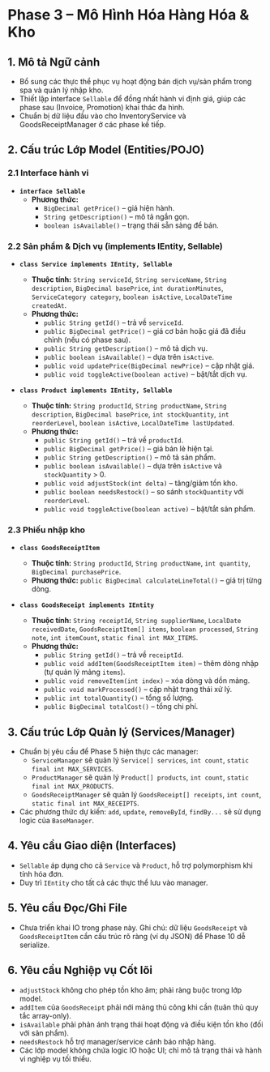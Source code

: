 # Phase 3 – Mô Hình Hóa Hàng Hóa & Kho

## 1. Mô tả Ngữ cảnh
- Bổ sung các thực thể phục vụ hoạt động bán dịch vụ/sản phẩm trong spa và quản lý nhập kho.
- Thiết lập interface `Sellable` để đồng nhất hành vi định giá, giúp các phase sau (Invoice, Promotion) khai thác đa hình.
- Chuẩn bị dữ liệu đầu vào cho InventoryService và GoodsReceiptManager ở các phase kế tiếp.

## 2. Cấu trúc Lớp Model (Entities/POJO)
### 2.1 Interface hành vi
- **`interface Sellable`**
  - **Phương thức:**
    - `BigDecimal getPrice()` – giá hiện hành.
    - `String getDescription()` – mô tả ngắn gọn.
    - `boolean isAvailable()` – trạng thái sẵn sàng để bán.

### 2.2 Sản phẩm & Dịch vụ (implements IEntity, Sellable)
- **`class Service implements IEntity, Sellable`**
  - **Thuộc tính:** `String serviceId`, `String serviceName`, `String description`, `BigDecimal basePrice`, `int durationMinutes`, `ServiceCategory category`, `boolean isActive`, `LocalDateTime createdAt`.
  - **Phương thức:**
    - `public String getId()` – trả về `serviceId`.
    - `public BigDecimal getPrice()` – giá cơ bản hoặc giá đã điều chỉnh (nếu có phase sau).
    - `public String getDescription()` – mô tả dịch vụ.
    - `public boolean isAvailable()` – dựa trên `isActive`.
    - `public void updatePrice(BigDecimal newPrice)` – cập nhật giá.
    - `public void toggleActive(boolean active)` – bật/tắt dịch vụ.

- **`class Product implements IEntity, Sellable`**
  - **Thuộc tính:** `String productId`, `String productName`, `String description`, `BigDecimal basePrice`, `int stockQuantity`, `int reorderLevel`, `boolean isActive`, `LocalDateTime lastUpdated`.
  - **Phương thức:**
    - `public String getId()` – trả về `productId`.
    - `public BigDecimal getPrice()` – giá bán lẻ hiện tại.
    - `public String getDescription()` – mô tả sản phẩm.
    - `public boolean isAvailable()` – dựa trên `isActive` và `stockQuantity` > 0.
    - `public void adjustStock(int delta)` – tăng/giảm tồn kho.
    - `public boolean needsRestock()` – so sánh `stockQuantity` với `reorderLevel`.
    - `public void toggleActive(boolean active)` – bật/tắt sản phẩm.

### 2.3 Phiếu nhập kho
- **`class GoodsReceiptItem`**
  - **Thuộc tính:** `String productId`, `String productName`, `int quantity`, `BigDecimal purchasePrice`.
  - **Phương thức:** `public BigDecimal calculateLineTotal()` – giá trị từng dòng.

- **`class GoodsReceipt implements IEntity`**
  - **Thuộc tính:** `String receiptId`, `String supplierName`, `LocalDate receivedDate`, `GoodsReceiptItem[] items`, `boolean processed`, `String note`, `int itemCount`, `static final int MAX_ITEMS`.
  - **Phương thức:**
    - `public String getId()` – trả về `receiptId`.
    - `public void addItem(GoodsReceiptItem item)` – thêm dòng nhập (tự quản lý mảng `items`).
    - `public void removeItem(int index)` – xóa dòng và dồn mảng.
    - `public void markProcessed()` – cập nhật trạng thái xử lý.
    - `public int totalQuantity()` – tổng số lượng.
    - `public BigDecimal totalCost()` – tổng chi phí.

## 3. Cấu trúc Lớp Quản lý (Services/Manager)
- Chuẩn bị yêu cầu để Phase 5 hiện thực các manager:
  - `ServiceManager` sẽ quản lý `Service[] services`, `int count`, `static final int MAX_SERVICES`.
  - `ProductManager` sẽ quản lý `Product[] products`, `int count`, `static final int MAX_PRODUCTS`.
  - `GoodsReceiptManager` sẽ quản lý `GoodsReceipt[] receipts`, `int count`, `static final int MAX_RECEIPTS`.
- Các phương thức dự kiến: `add`, `update`, `removeById`, `findBy...` sẽ sử dụng logic của `BaseManager`.

## 4. Yêu cầu Giao diện (Interfaces)
- `Sellable` áp dụng cho cả `Service` và `Product`, hỗ trợ polymorphism khi tính hóa đơn.
- Duy trì `IEntity` cho tất cả các thực thể lưu vào manager.

## 5. Yêu cầu Đọc/Ghi File
- Chưa triển khai IO trong phase này. Ghi chú: dữ liệu `GoodsReceipt` và `GoodsReceiptItem` cần cấu trúc rõ ràng (ví dụ JSON) để Phase 10 dễ serialize.

## 6. Yêu cầu Nghiệp vụ Cốt lõi
- `adjustStock` không cho phép tồn kho âm; phải ràng buộc trong lớp model.
- `addItem` của `GoodsReceipt` phải nới mảng thủ công khi cần (tuân thủ quy tắc array-only).
- `isAvailable` phải phản ánh trạng thái hoạt động và điều kiện tồn kho (đối với sản phẩm).
- `needsRestock` hỗ trợ manager/service cảnh báo nhập hàng.
- Các lớp model không chứa logic IO hoặc UI; chỉ mô tả trạng thái và hành vi nghiệp vụ tối thiểu.

